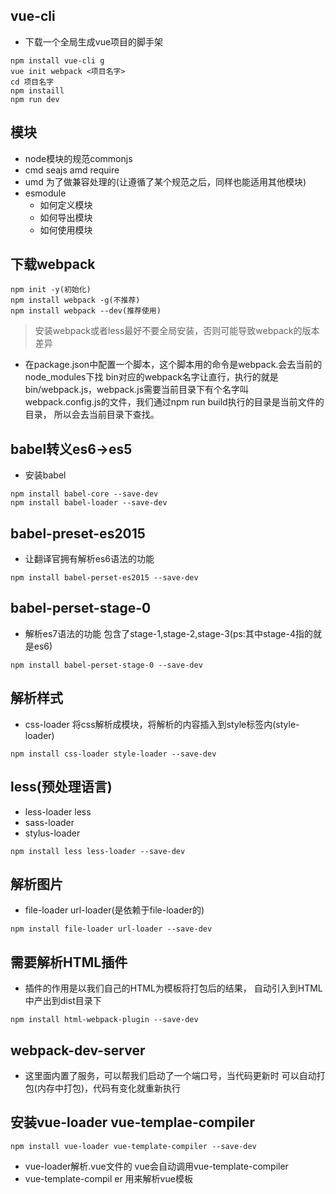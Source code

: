 ## vue-cli
- 下载一个全局生成vue项目的脚手架

```
npm install vue-cli g
vue init webpack <项目名字>
cd 项目名字
npm instaill
npm run dev
```

## 模块
- node模块的规范commonjs
- cmd seajs amd require
- umd 为了做兼容处理的(让遵循了某个规范之后，同样也能适用其他模块)
- esmodule
    - 如何定义模块
    - 如何导出模块
    - 如何使用模块

## 下载webpack
```
npm init -y(初始化)
npm install webpack -g(不推荐)
npm install webpack --dev(推荐使用)
```

> 安装webpack或者less最好不要全局安装，否则可能导致webpack的版本差异

- 在package.json中配置一个脚本，这个脚本用的命令是webpack.会去当前的node_modules下找
bin对应的webpack名字让直行，执行的就是bin/webpack.js，webpack.js需要当前目录下有个名字叫
webpack.config.js的文件，我们通过npm run build执行的目录是当前文件的目录，
所以会去当前目录下查找。

## babel转义es6->es5
- 安装babel
```
npm install babel-core --save-dev
npm install babel-loader --save-dev
```

## babel-preset-es2015
- 让翻译官拥有解析es6语法的功能
```
npm install babel-perset-es2015 --save-dev
```

## babel-perset-stage-0
- 解析es7语法的功能 包含了stage-1,stage-2,stage-3(ps:其中stage-4指的就是es6)
```
npm install babel-perset-stage-0 --save-dev
```

## 解析样式
- css-loader 将css解析成模块，将解析的内容插入到style标签内(style-loader)
```
npm install css-loader style-loader --save-dev
```

## less(预处理语言)
- less-loader less
- sass-loader
- stylus-loader
```
npm install less less-loader --save-dev
```

## 解析图片
- file-loader url-loader(是依赖于file-loader的)
```
npm install file-loader url-loader --save-dev
```

## 需要解析HTML插件
- 插件的作用是以我们自己的HTML为模板将打包后的结果，
自动引入到HTML中产出到dist目录下
```
npm install html-webpack-plugin --save-dev
```

## webpack-dev-server
- 这里面内置了服务，可以帮我们启动了一个端口号，当代码更新时
可以自动打包(内存中打包)，代码有变化就重新执行

## 安装vue-loader vue-templae-compiler
```
npm install vue-loader vue-template-compiler --save-dev
```
- vue-loader解析.vue文件的 vue会自动调用vue-template-compiler
- vue-template-compil er 用来解析vue模板 
